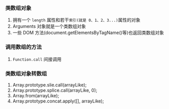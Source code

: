 ### 类数组对象
1. 拥有一个 `length` 属性和若干`索引(就是 0、1、2、3...)`属性的对象
2. Arguments 对象就是一个类数组对象
3. 一些 DOM 方法(document.getElementsByTagName()等)也返回类数组对象

### 调用数组的方法
1. `Function.call` 间接调用

### 类数组对象转数组
1. Array.prototype.slie.call(arrayLike);
2. Array.prototype.splice.call(arrayLike, 0);
3. Array.from(arrayLike);
4. Array.prototype.concat.apply([], arrayLike);